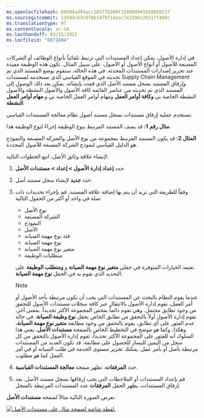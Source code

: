 ```yaml
---
ms.openlocfilehash: 69504ad94acc28577b360f324809941858859237
ms.sourcegitcommit: 13594cb3c8f0b1478f14aac7e239bc20317f480c
ms.translationtype: HT
ms.contentlocale: ar-SA
ms.lasthandoff: 03/15/2021
ms.locfileid: "6072494"
---
```

في إدارة الأصول، يمكن إعداد المستندات التي ترتبط تلقائياً بأنواع الوظائف أو الشركات المصنعة للأصول أو أنواع الأصول أو الأصول، على سبيل المثال. تكون هذه الوظيفة مفيدة عند تحرير إصدارات المستندات المحدثة. في هذه الحالة، ستقوم بوضع المستند الذي تم تحديثه في الموقع القياسي الذي تستخدمه لمستندات Supply Chain Management وإرفاق المستند بسجل مستند الأصل الذي قمت بإنشائه. يمكن بعد ذلك الوصول إلى المستند الذي تم تحديثه من عناصر القائمة كافة الأصول والأصول النشطة والأصول النشطة الخاصة بي **وكافة أوامر العمل** ومهام أوامر العمل الخاصة بي و **مهام أوامر العمل النشطة**.
 
تستخدم عملية إرفاق مستندات بسجل مستند أصول نظام معالجة المستندات القياسي.

**مثال رقم 1:** قد يصف المستند المرتبط بنوع الوظيفة إجراءً لنوع الوظيفة هذا.

**المثال 2:** قد يكون المستند المرتبط بمجموعة من نوع الأصل والشركة المصنعة والنموذج هو الدليل القياسي لنموذج الشركة المصنعة للأصول المحددة.

لإنشاء علاقة وثائق الأصل، اتبع الخطوات التالية:

1.  حدد **إعداد إدارة الأصول > إعداد > مستندات الأصل**.
2.  حدد **جديد** لإنشاء سجل مستند أصل.
3.  وفقاً للطريقة التي تريد أن يتم بها إضافة علاقة المستند، قم بإجراء تحديدات ذات صلة في واحد أو أكثر من الحقول التالية: 
    - نوع الأصل
    - الشركة المصنعة
    - النموذج
    - الأصل
    - فئة نوع مهمة الصيانة
    - نوع مهمة الصيانة
    - متغير نوع مهمة الصيانة
    - متطلبات الوظيفة

    تعتمد الخيارات المتوفرة في حقلي **متغير نوع مهمة الصيانة** و **ومتطلب الوظيفة** على التحديد الذي تقوم به في الحقل **نوع مهمة الصيانة**.

    > [!NOTE]
    > عندما يقوم النظام بالبحث عن المستندات التي يجب أن تكون مرتبطة بأحد الأصول أو أمر العمل، تقوم إدارة الأصول بالانتقال عبر كافة سجلات مستندات الأصول للتحقق من وجود تطابق محتمل. وهي تقوم دائماً بفحص المجموعة الأكثر تحديداً. بمعنى آخر، تقوم إدارة الأصول أولاً بالتحقق من تطابق الخاص بحقل **نوع وظيفة الصيانة**. في حالة عدم العثور على أي تطابق، يقوم بالتحقق من وجود مطابقة **متغير نوع مهمة الصيانة**، وهكذا. وكما هو موضح في التخطيط الخاص بالصفحة **مستندات الأصل**، يعني هذا السلوك أنه للعثور على المجموعة الأكثر تحديداً، تقوم إدارة الأصول بالتحقق من كل سجل من اليمين لليسار للحصول على مطابقة. قد تكون العديد من المستندات مرتبطة بأصل أو بأمر عمل. يمكنك تحرير مستوى الخدمة في طلب الصيانة أو في أمر العمل كما هو مطلوب.
4.  حدد **المرفقات**. تظهر صفحة **معالجة المستندات القياسية**.
5.  قم بإعداد المستندات أو الملاحظات التي يجب إرفاقها بسجل مستند الأصل. بعد إرفاق المستندات، يظهر الحقل **المرفقات** عدد المستندات المرتبطة بالسجل.


تعرض الصورة التالية مثالاً لصفحة **مستندات الأصل**.


[![لقطة شاشة لصفحة مثال على مستندات الأصل.](../media/asset-documents-ss.png)](../media/asset-documents-ss.png#lightbox) 


